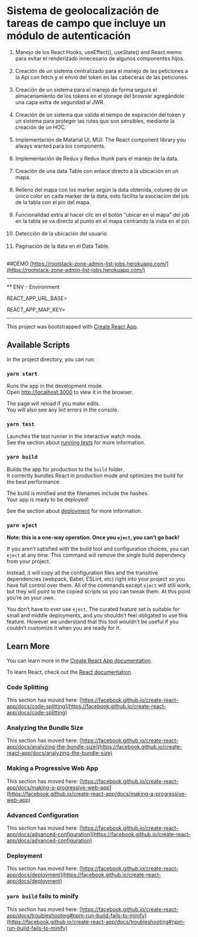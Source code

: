 # Sistema de geolocalización de tareas de campo que incluye un módulo de autenticación


1. Manejo de los React Hooks, useEffect(), useState() and React.memo para evitar el renderizado innecesario de algunos componentes hijos.
   </br></br>
2. Creación de un sistema centralizado para el manejo de las peticiones a la Api con fetch y el envió del token en las cabeceras de las peticiones.
   </br></br>
3. Creación de un sistema para el manejo de forma segura el almacenamiento de los tokens en el storage del browser agregándole una capa extra de seguridad al JWR.
   </br></br>
4. Creación de un sistema que valida el tiempo de expiración del token y un sistema para proteger las rutas que son sensibles, mediante la creación de un HOC.
   </br></br>
5. Implementación de Matarial UI, MUI: The React component library you always wanted para los components.
   </br></br>
6. Implementación de Redux y Redux thunk para el manejo de la data.
   </br></br>
7. Creación de una data Table con enlace directo a la ubicación en un mapa.
   </br></br>
8. Relleno del mapa con los marker según la data obtenida, coloreo de un único color en cada marker de la data, esto facilita la asociación del job de la tabla con el pin del mapa.
   </br></br>
9. Funcionalidad extra al hacer clic en el botón “ubicar en el mapa” del job en la tabla se va directo al punto en el mapa centrando la vista en el pin.
   </br></br>
10. Detección de la ubicación del usuario.
    </br></br>
11. Paginación de la data en el Data Table.
    </br></br>

##DEMO [https://rootstack-zone-admin-list-jobs.herokuapp.com/](https://rootstack-zone-admin-list-jobs.herokuapp.com/)

---

** ENV - Environment

REACT_APP_URL_BASE=

REACT_APP_MAP_KEY=

---

This project was bootstrapped with [Create React App](https://github.com/facebook/create-react-app).

## Available Scripts

In the project directory, you can run:

### `yarn start`

Runs the app in the development mode.\
Open [http://localhost:3000](http://localhost:3000) to view it in the browser.

The page will reload if you make edits.\
You will also see any lint errors in the console.

### `yarn test`

Launches the test runner in the interactive watch mode.\
See the section about [running tests](https://facebook.github.io/create-react-app/docs/running-tests) for more information.

### `yarn build`

Builds the app for production to the `build` folder.\
It correctly bundles React in production mode and optimizes the build for the best performance.

The build is minified and the filenames include the hashes.\
Your app is ready to be deployed!

See the section about [deployment](https://facebook.github.io/create-react-app/docs/deployment) for more information.

### `yarn eject`

**Note: this is a one-way operation. Once you `eject`, you can’t go back!**

If you aren’t satisfied with the build tool and configuration choices, you can `eject` at any time. This command will remove the single build dependency from your project.

Instead, it will copy all the configuration files and the transitive dependencies (webpack, Babel, ESLint, etc) right into your project so you have full control over them. All of the commands except `eject` will still work, but they will point to the copied scripts so you can tweak them. At this point you’re on your own.

You don’t have to ever use `eject`. The curated feature set is suitable for small and middle deployments, and you shouldn’t feel obligated to use this feature. However we understand that this tool wouldn’t be useful if you couldn’t customize it when you are ready for it.

## Learn More

You can learn more in the [Create React App documentation](https://facebook.github.io/create-react-app/docs/getting-started).

To learn React, check out the [React documentation](https://reactjs.org/).

### Code Splitting

This section has moved here: [https://facebook.github.io/create-react-app/docs/code-splitting](https://facebook.github.io/create-react-app/docs/code-splitting)

### Analyzing the Bundle Size

This section has moved here: [https://facebook.github.io/create-react-app/docs/analyzing-the-bundle-size](https://facebook.github.io/create-react-app/docs/analyzing-the-bundle-size)

### Making a Progressive Web App

This section has moved here: [https://facebook.github.io/create-react-app/docs/making-a-progressive-web-app](https://facebook.github.io/create-react-app/docs/making-a-progressive-web-app)

### Advanced Configuration

This section has moved here: [https://facebook.github.io/create-react-app/docs/advanced-configuration](https://facebook.github.io/create-react-app/docs/advanced-configuration)

### Deployment

This section has moved here: [https://facebook.github.io/create-react-app/docs/deployment](https://facebook.github.io/create-react-app/docs/deployment)

### `yarn build` fails to minify

This section has moved here: [https://facebook.github.io/create-react-app/docs/troubleshooting#npm-run-build-fails-to-minify](https://facebook.github.io/create-react-app/docs/troubleshooting#npm-run-build-fails-to-minify)
